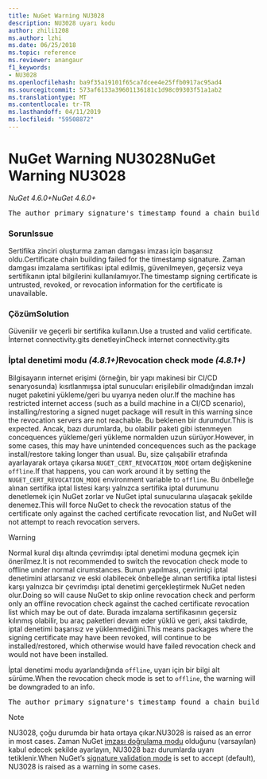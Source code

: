 ```yaml
---
title: NuGet Warning NU3028
description: NU3028 uyarı kodu
author: zhili1208
ms.author: lzhi
ms.date: 06/25/2018
ms.topic: reference
ms.reviewer: anangaur
f1_keywords:
- NU3028
ms.openlocfilehash: ba9f35a19101f65ca7dcee4e25ffb0917ac95ad4
ms.sourcegitcommit: 573af6133a39601136181c1d98c09303f51a1ab2
ms.translationtype: MT
ms.contentlocale: tr-TR
ms.lasthandoff: 04/11/2019
ms.locfileid: "59508872"
---
```

# <a name="nuget-warning-nu3028"></a><span data-ttu-id="5db3e-103">NuGet Warning NU3028</span><span class="sxs-lookup"><span data-stu-id="5db3e-103">NuGet Warning NU3028</span></span>

*<span data-ttu-id="5db3e-104">NuGet 4.6.0+</span><span class="sxs-lookup"><span data-stu-id="5db3e-104">NuGet 4.6.0+</span></span>*

<pre>The author primary signature's timestamp found a chain building issue: The revocation function was unable to check revocation because the revocation server could not be reached. For more information, visit https://aka.ms/certificateRevocationMode</pre>

### <a name="issue"></a><span data-ttu-id="5db3e-105">Sorun</span><span class="sxs-lookup"><span data-stu-id="5db3e-105">Issue</span></span>
<span data-ttu-id="5db3e-106">Sertifika zinciri oluşturma zaman damgası imzası için başarısız oldu.</span><span class="sxs-lookup"><span data-stu-id="5db3e-106">Certificate chain building failed for the timestamp signature.</span></span> <span data-ttu-id="5db3e-107">Zaman damgası imzalama sertifikası iptal edilmiş, güvenilmeyen, geçersiz veya sertifikanın iptal bilgilerini kullanılamıyor.</span><span class="sxs-lookup"><span data-stu-id="5db3e-107">The timestamp signing certificate is untrusted, revoked, or revocation information for the certificate is unavailable.</span></span>

### <a name="solution"></a><span data-ttu-id="5db3e-108">Çözüm</span><span class="sxs-lookup"><span data-stu-id="5db3e-108">Solution</span></span>
<span data-ttu-id="5db3e-109">Güvenilir ve geçerli bir sertifika kullanın.</span><span class="sxs-lookup"><span data-stu-id="5db3e-109">Use a trusted and valid certificate.</span></span> <span data-ttu-id="5db3e-110">İnternet connectivity.gits denetleyin</span><span class="sxs-lookup"><span data-stu-id="5db3e-110">Check internet connectivity.gits</span></span>

### <a name="revocation-check-mode-481"></a><span data-ttu-id="5db3e-111">İptal denetimi modu *(4.8.1+)*</span><span class="sxs-lookup"><span data-stu-id="5db3e-111">Revocation check mode *(4.8.1+)*</span></span>
<span data-ttu-id="5db3e-112">Bilgisayarın internet erişimi (örneğin, bir yapı makinesi bir CI/CD senaryosunda) kısıtlanmışsa iptal sunucuları erişilebilir olmadığından imzalı nuget paketini yükleme/geri bu uyarıya neden olur.</span><span class="sxs-lookup"><span data-stu-id="5db3e-112">If the machine has restricted internet access (such as a build machine in a CI/CD scenario), installing/restoring a signed nuget package will result in this warning since the revocation servers are not reachable.</span></span> <span data-ttu-id="5db3e-113">Bu beklenen bir durumdur.</span><span class="sxs-lookup"><span data-stu-id="5db3e-113">This is expected.</span></span>
<span data-ttu-id="5db3e-114">Ancak, bazı durumlarda, bu olabilir paketi gibi istenmeyen concequences yükleme/geri yükleme normalden uzun sürüyor.</span><span class="sxs-lookup"><span data-stu-id="5db3e-114">However, in some cases, this may have unintended concequences such as the package install/restore taking longer than usual.</span></span> <span data-ttu-id="5db3e-115">Bu, size çalışabilir etrafında ayarlayarak ortaya çıkarsa `NUGET_CERT_REVOCATION_MODE` ortam değişkenine `offline`.</span><span class="sxs-lookup"><span data-stu-id="5db3e-115">If that happens, you can work around it by setting the `NUGET_CERT_REVOCATION_MODE` environment variable to `offline`.</span></span> <span data-ttu-id="5db3e-116">Bu önbelleğe alınan sertifika iptal listesi karşı yalnızca sertifika iptal durumunu denetlemek için NuGet zorlar ve NuGet iptal sunucularına ulaşacak şekilde denemez.</span><span class="sxs-lookup"><span data-stu-id="5db3e-116">This will force NuGet to check the revocation status of the certificate only against the cached certificate revocation list, and NuGet will not attempt to reach revocation servers.</span></span>

> [!Warning]
> <span data-ttu-id="5db3e-117">Normal kural dışı altında çevrimdışı iptal denetimi moduna geçmek için önerilmez.</span><span class="sxs-lookup"><span data-stu-id="5db3e-117">It is not recommended to switch the revocation check mode to offline under normal cirumstances.</span></span> <span data-ttu-id="5db3e-118">Bunun yapılması, çevrimiçi iptal denetimini atlarsanız ve eski olabilecek önbelleğe alınan sertifika iptal listesi karşı yalnızca bir çevrimdışı iptal denetimi gerçekleştirmek NuGet neden olur.</span><span class="sxs-lookup"><span data-stu-id="5db3e-118">Doing so will cause NuGet to skip online revocation check and perform only an offline revocation check against the cached certificate revocation list which may be out of date.</span></span> <span data-ttu-id="5db3e-119">Burada imzalama sertifikasının geçersiz kılınmış olabilir, bu araç paketleri devam eder yüklü ve geri, aksi takdirde, iptal denetimi başarısız ve yüklenmediğini.</span><span class="sxs-lookup"><span data-stu-id="5db3e-119">This means packages where the signing certificate may have been revoked, will continue to be installed/restored, which otherwise would have failed revocation check and would not have been installed.</span></span>

<span data-ttu-id="5db3e-120">İptal denetimi modu ayarlandığında `offline`, uyarı için bir bilgi alt sürüme.</span><span class="sxs-lookup"><span data-stu-id="5db3e-120">When the revocation check mode is set to `offline`, the warning will be downgraded to an info.</span></span>

<pre>The author primary signature's timestamp found a chain building issue: The revocation function was unable to check revocation because the certificate is not available in the cached certificate revocation list and NUGET_CERT_REVOCATION_MODE environment variable has been set to offline. For more information, visit https://aka.ms/certificateRevocationMode.</pre>

> [!Note]
> <span data-ttu-id="5db3e-121">NU3028, çoğu durumda bir hata ortaya çıkar.</span><span class="sxs-lookup"><span data-stu-id="5db3e-121">NU3028 is raised as an error in most cases.</span></span> <span data-ttu-id="5db3e-122">Zaman NuGet [imzası doğrulama modu](https://docs.microsoft.com/en-us/nuget/consume-packages/installing-signed-packages#configure-package-signature-requirements) olduğunu (varsayılan) kabul edecek şekilde ayarlayın, NU3028 bazı durumlarda uyarı tetiklenir.</span><span class="sxs-lookup"><span data-stu-id="5db3e-122">When NuGet’s [signature validation mode](https://docs.microsoft.com/en-us/nuget/consume-packages/installing-signed-packages#configure-package-signature-requirements) is set to accept (default), NU3028 is raised as a warning in some cases.</span></span>
